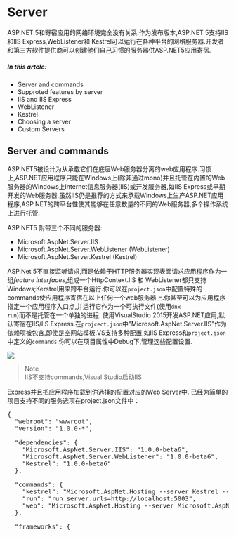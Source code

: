 # Server
ASP.NET 5和寄宿应用的网络环境完全没有关系.作为发布版本,ASP.NET 5支持IIS和IIS Express,WebListener和 Kestrel可以运行在各种平台的网络服务器.开发者和第三方软件提供商可以创建他们自己习惯的服务器供ASP.NET5应用寄宿.

##### In this artcle:
* Server and commands
* Supproted features by server
* IIS and IIS Express
* WebListener
* Kestrel
* Choosing a server
* Custom Servers
 
## Server and commands
ASP.NET5被设计为从承载它们在底层Web服务器分离的web应用程序.习惯上,ASP.NET应用程序只能在Windows上(除非通过mono)并且托管在内置的Web服务器的Windows上Internet信息服务器(IIS)或开发服务器,如IIS Express或早期开发的Web服务器.虽然IIS仍是推荐的方式来承载Windows上生产ASP.NET应用程序,ASP.NET的跨平台性使其能够在任意数量的不同的Web服务器,多个操作系统上进行托管.
  
ASP.NET5 附带三个不同的服务器:  

* Microsoft.AspNet.Server.IIS  
* Microsoft.AspNet.Server.WebListener (WebListener)
* Microsoft.AspNet.Server.Kestrel (Kestrel)  

ASP.Net 5不直接监听请求,而是依赖于HTTP服务器实现表面请求应用程序作为一组*feature interfaces*,组成一个HttpContext.IIS 和 WebListener都只支持Windows;Kerstrel用来跨平台运行.你可以在<code>project.json</code>中配置特殊的commands使应用程序寄宿在以上任何一个web服务器上.你甚至可以为应用程序指定一个应用程序入口点,并运行它作为一个可执行文件(使用<code>dnx run</code>)而不是托管在一个单独的进程.
使用VisualStudio 2015开发ASP.NET应用,默认寄宿在IIS/IIS Express.在<code>projcect.json</code>中"Microsoft.AspNet.Server.IIS"作为依赖项被包含,即使是空网站模板.VS支持多种配置,如IIS Express和<code>project.json</code>中定义的<code>commands</code>.你可以在项目属性中Debug下,管理这些配置设置.

![](https://public.readthedocs.com/aspnet-aspnet/en/latest/_images/serverdemo-properties.png)
> Note  
> IIS不支持commands,Visual Studio启动IIS  

Express并且把应用程序加载到你选择的配置对应的Web Server中.
已经为简单的项目支持不同的服务选项在project.json文件中：
<pre>
{
  "webroot": "wwwroot",
  "version": "1.0.0-*",

  "dependencies": {
    "Microsoft.AspNet.Server.IIS": "1.0.0-beta6",
    "Microsoft.AspNet.Server.WebListener": "1.0.0-beta6",
    "Kestrel": "1.0.0-beta6"
  },

  "commands": {
    "kestrel": "Microsoft.AspNet.Hosting --server Kestrel --server.urls http://localhost:5004",
    "run": "run server.urls=http://localhost:5003",
    "web": "Microsoft.AspNet.Hosting --server Microsoft.AspNet.Server.WebListener --server.urls http://localhost:5000"
  },

  "frameworks": {
</pre>
